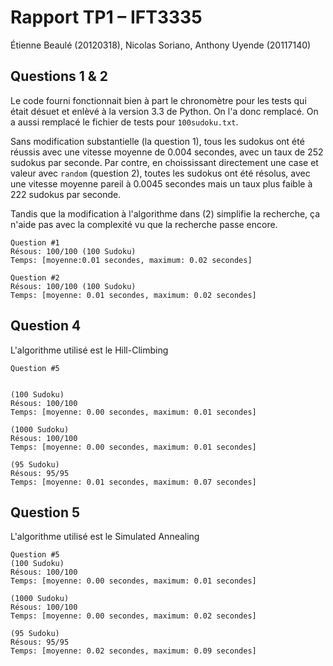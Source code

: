 Rapport TP1 – IFT3335
=====================

Étienne Beaulé (20120318), Nicolas Soriano, Anthony Uyende (20117140)

Questions 1 & 2
---------------

Le code fourni fonctionnait bien à part le chronomètre pour les tests qui était désuet et enlèvé à la version 3.3 de Python. On l'a donc remplacé. On a aussi remplacé le fichier de tests pour `100sudoku.txt`.

Sans modification substantielle (la question 1), tous les sudokus ont été réussis avec une vitesse moyenne de 0.004 secondes, avec un taux de 252 sudokus par seconde. Par contre, en choississant directement une case et valeur avec `random` (question 2), toutes les sudokus ont été résolus, avec une vitesse moyenne pareil à 0.0045 secondes mais un taux plus faible à 222 sudokus par seconde.

Tandis que la modification à l'algorithme dans (2) simplifie la recherche, ça n'aide pas avec la complexité vu que la recherche passe encore.

```
Question #1
Résous: 100/100 (100 Sudoku)
Temps: [moyenne:0.01 secondes, maximum: 0.02 secondes]

Question #2
Résous: 100/100 (100 Sudoku)
Temps: [moyenne: 0.01 secondes, maximum: 0.02 secondes]
```
Question 4
-----------
L'algorithme utilisé est le Hill-Climbing
```
Question #5


(100 Sudoku)
Résous: 100/100
Temps: [moyenne: 0.00 secondes, maximum: 0.01 secondes]

(1000 Sudoku)
Résous: 100/100
Temps: [moyenne: 0.00 secondes, maximum: 0.01 secondes]

(95 Sudoku)
Résous: 95/95
Temps: [moyenne: 0.01 secondes, maximum: 0.07 secondes]
```

Question 5
-----------
L'algorithme utilisé est le Simulated Annealing
```
Question #5
(100 Sudoku)
Résous: 100/100
Temps: [moyenne: 0.00 secondes, maximum: 0.01 secondes]

(1000 Sudoku)
Résous: 100/100
Temps: [moyenne: 0.00 secondes, maximum: 0.02 secondes]

(95 Sudoku)
Résous: 95/95
Temps: [moyenne: 0.02 secondes, maximum: 0.09 secondes]
```
